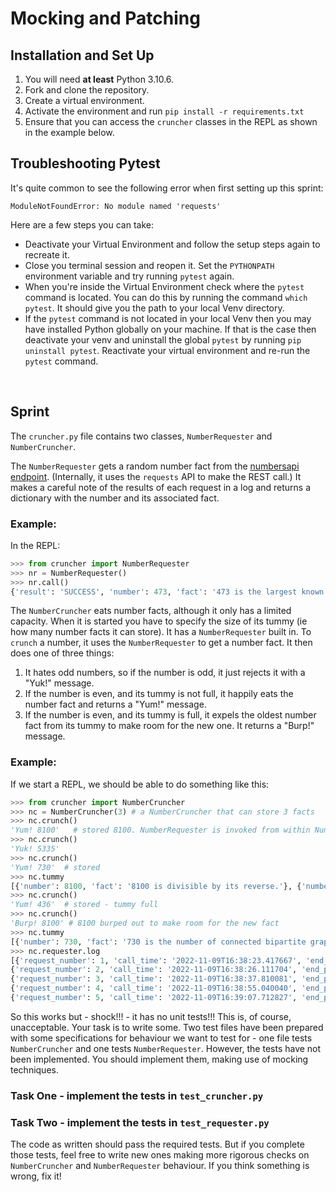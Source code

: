 # Mocking and Patching

## Installation and Set Up
1. You will need **at least** Python 3.10.6.
2. Fork and clone the repository. 
3. Create a virtual environment.
4. Activate the environment and run `pip install -r requirements.txt`
5. Ensure that you can access the `cruncher` classes in the REPL as shown in the example below.

## Troubleshooting Pytest

It's quite common to see the following error when first setting up this sprint: 
```
ModuleNotFoundError: No module named 'requests'
```
Here are a few steps you can take:
- Deactivate your Virtual Environment and follow the setup steps again to recreate it.
- Close you terminal session and reopen it. Set the `PYTHONPATH` environment variable and try running `pytest` again.
- When you're inside the Virtual Environment check where the `pytest` command is located. You can do this by running the command `which pytest`. It should give you the path to your local Venv directory. 
- If the `pytest` command is not located in your local Venv then you may have installed Python globally on your machine. If that is the case then deactivate your venv and uninstall the global `pytest` by running `pip uninstall pytest`. Reactivate your virtual environment and re-run the `pytest` command.

<br>

## Sprint
The `cruncher.py` file contains two classes, `NumberRequester` and `NumberCruncher`. 

The `NumberRequester` gets a random number fact from the [numbersapi endpoint](http://numbersapi.com/). (Internally, it uses the `requests` API to make the REST call.) It makes a careful note of the results of each request in a log and returns a dictionary with the number and its associated fact.

### Example:
In the REPL:
```python
>>> from cruncher import NumberRequester
>>> nr = NumberRequester()
>>> nr.call()
{'result': 'SUCCESS', 'number': 473, 'fact': '473 is the largest known number whose square and 4^{th} power use different digits.'}
```

The `NumberCruncher` eats number facts, although it only has a limited capacity. When it is started you have to specify the size of its tummy (ie how many number facts it can store). It has a `NumberRequester` built in. To `crunch` a number, it uses the `NumberRequester` to get a number fact. It then does one of three things:
1. It hates odd numbers, so if the number is odd, it just rejects it with a "Yuk!" message.
2. If the number is even, and its tummy is not full, it happily eats the number fact and returns a "Yum!" message.
3. If the number is even, and its tummy is full, it expels the oldest number fact from its tummy to make room for the new one. It returns a "Burp!" message.

### Example:
If we start a REPL, we should be able to do something like this:
```python
>>> from cruncher import NumberCruncher
>>> nc = NumberCruncher(3) # a NumberCruncher that can store 3 facts
>>> nc.crunch()
'Yum! 8100'   # stored 8100. NumberRequester is invoked from within NumberCruncher
>>> nc.crunch()
'Yuk! 5335'
>>> nc.crunch()
'Yum! 730'  # stored
>>> nc.tummy
[{'number': 8100, 'fact': '8100 is divisible by its reverse.'}, {'number': 730, 'fact': '730 is the number of connected bipartite graphs with 9 vertices.'}]
>>> nc.crunch()
'Yum! 436'  # stored - tummy full
>>> nc.crunch()
'Burp! 8100' # 8100 burped out to make room for the new fact
>>> nc.tummy
[{'number': 730, 'fact': '730 is the number of connected bipartite graphs with 9 vertices.'}, {'number': 436, 'fact': '436 is a boring number.'}, {'number': 5624, 'fact': '5624 is the number of binary 5×5 matrices up to permutations of rows and columns.'}]
>>> nc.requester.log
[{'request_number': 1, 'call_time': '2022-11-09T16:38:23.417667', 'end_point': 'http://numbersapi.com/random/math', 'result': 'SUCCESS', 'number': 8100},  
{'request_number': 2, 'call_time': '2022-11-09T16:38:26.111704', 'end_point': 'http://numbersapi.com/random/math', 'result': 'SUCCESS', 'number': 5335},  
{'request_number': 3, 'call_time': '2022-11-09T16:38:37.810081', 'end_point': 'http://numbersapi.com/random/math', 'result': 'SUCCESS', 'number': 730},  
{'request_number': 4, 'call_time': '2022-11-09T16:38:55.040040', 'end_point': 'http://numbersapi.com/random/math', 'result': 'SUCCESS', 'number': 436},  
{'request_number': 5, 'call_time': '2022-11-09T16:39:07.712827', 'end_point': 'http://numbersapi.com/random/math', 'result': 'SUCCESS', 'number': 5624}]
```

So this works but - shock!!! - it has no unit tests!!! This is, of course, unacceptable. Your task is to write some. Two test files have been prepared with some specifications for behaviour we want to test for - one file tests `NumberCruncher` and one tests `NumberRequester`. However, the tests have not been implemented. You should implement them, making use of mocking techniques. 

### Task One - implement the tests in `test_cruncher.py`

### Task Two - implement the tests in `test_requester.py`

The code as written should pass the required tests. But if you complete those tests, feel free to write new ones making more rigorous checks on `NumberCruncher` and `NumberRequester` behaviour. If you think something is wrong, fix it!